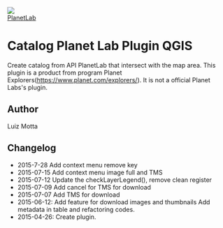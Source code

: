 <!-- PlanetLab-->
[planetlab_logo]: https://www.planet.com/assets/logo.png

![][planetlab_logo]  
[PlanetLab](https://www.planet.com/explorers/)

# Catalog Planet Lab Plugin QGIS

Create catalog from API PlanetLab that intersect with the map area.
This plugin is a product from program Planet Explorers(https://www.planet.com/explorers/).
It is not a official Planet Labs's plugin.

## Author
Luiz Motta

## Changelog
- 2015-7-28
Add context menu remove key
- 2015-07-15
Add context menu image full and TMS
- 2015-07-12
Update the checkLayerLegend(), remove clean register
- 2015-07-09
Add cancel for TMS for download
- 2015-07-07
Add TMS for download
- 2015-06-12:
Add feature for download images and thumbnails
Add metadata in table and refactoring codes.
- 2015-04-26:
Create plugin.

